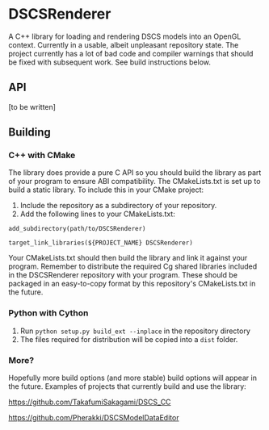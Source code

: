 # DSCSRenderer
A C++ library for loading and rendering DSCS models into an OpenGL context. Currently in a usable, albeit unpleasant repository state. The project currently has a lot of bad code and compiler warnings that should be fixed with subsequent work. See build instructions below.

## API
[to be written]

## Building
### C++ with CMake
The library does provide a pure C API so you should build the library as part of your program to ensure ABI compatibility. The CMakeLists.txt is set up to build a static library. To include this in your CMake project:

1) Include the repository as a subdirectory of your repository.
2) Add the following lines to your CMakeLists.txt:

`add_subdirectory(path/to/DSCSRenderer)`

`target_link_libraries(${PROJECT_NAME} DSCSRenderer)`

Your CMakeLists.txt should then build the library and link it against your program. Remember to distribute the required Cg shared libraries included in the DSCSRenderer repository with your program. These should be packaged in an easy-to-copy format by this repository's CMakeLists.txt in the future.

### Python with Cython
1) Run `python setup.py build_ext --inplace` in the repository directory
2) The files required for distribution will be copied into a `dist` folder.

### More?
Hopefully more build options (and more stable) build options will appear in the future. Examples of projects that currently build and use the library:

https://github.com/TakafumiSakagami/DSCS_CC

https://github.com/Pherakki/DSCSModelDataEditor
